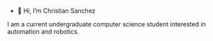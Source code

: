 - 👋 Hi, I’m Christian Sanchez


I am a current undergraduate computer science student interested in automation and robotics.

